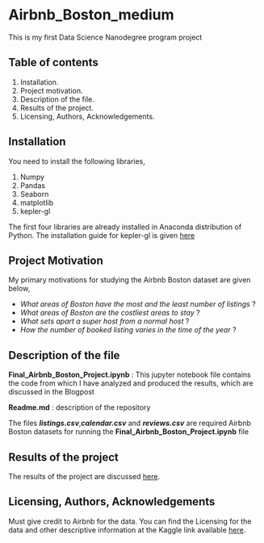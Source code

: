 # Airbnb_Boston_medium
This is my first Data Science Nanodegree program project

## Table of contents
1) Installation.
2) Project motivation.
3) Description of the file.
4) Results of the project.
5) Licensing, Authors, Acknowledgements.

## Installation
You need to install the following libraries,
1) Numpy
2) Pandas
3) Seaborn
4) matplotlib
5) kepler-gl

The first four libraries are already installed in Anaconda distribution of Python. The installation guide for kepler-gl is given [here](https://docs.kepler.gl/docs/keplergl-jupyter)

## Project Motivation
My primary motivations for studying the Airbnb Boston dataset are given below,
- _What areas of Boston have the most and the least number of listings_ ?
- _What areas of Boston are the costliest areas to stay_ ?
- _What sets apart a super host from a normal host_ ?
- _How the number of booked listing varies in the time of the year_ ?

## Description of the file
**Final_Airbnb_Boston_Project.ipynb** : This jupyter notebook file contains the code from which I have analyzed and produced the results, which are discussed in the Blogpost

**Readme.md** : description of the repository

The files ***listings.csv***,***calendar.csv*** and ***reviews.csv*** are required Airbnb Boston datasets for running the  **Final_Airbnb_Boston_Project.ipynb** file

## Results of the project
The results of the project are discussed [here](https://medium.com/@pranay.barkataki/talking-about-airbnb-footprint-in-boston-usa-68c475549036).

## Licensing, Authors, Acknowledgements
Must give credit to Airbnb for the data. You can find the Licensing for the data and other descriptive information at the Kaggle link available [here](https://www.kaggle.com/airbnb/boston).
